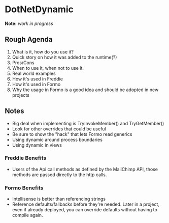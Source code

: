 # DotNetDynamic

**Note:** _work in progress_

## Rough Agenda

1. What is it, how do you use it?
2. Quick story on how it was added to the runtime(?)
3. Pros/Cons
4. When to use it, when not to use it.
5. Real world examples
6. How it's used in Freddie
7. How it's used in Formo
8. Why the usage in Formo is a good idea and should be adopted in new projects

## Notes

* Big deal when implementing is TryInvokeMember() and TryGetMember()
 * Look for other overrides that could be useful
* Be sure to show the "hack" that lets Formo read generics
* Using dynamic around process boundaries
* Using dynamic in views

### Freddie Benefits

* Users of the Api call methods as defined by the MailChimp API, those methods are passed directly to the http calls.

### Formo Benefits

* Intellisense is better than referencing strings
* Reference defaults/fallbacks before they're needed. Later in a project, even if already deployed, you can override defaults without having to compile again.
